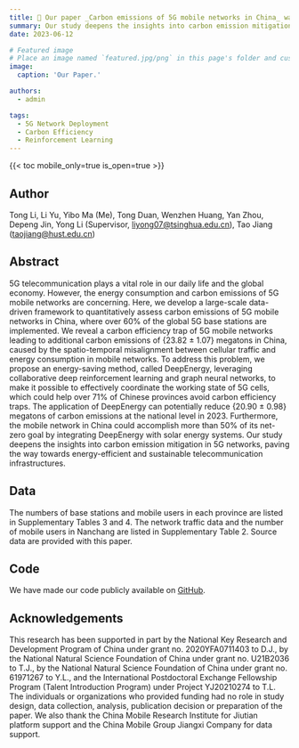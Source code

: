 ```yaml
---
title: 🎉 Our paper _Carbon emissions of 5G mobile networks in China_ was accepted by **Nature Sustainability**.
summary: Our study deepens the insights into carbon emission mitigation in 5G networks, paving the way towards energy-efficient and sustainable telecommunication infrastructures. [Code](https://github.com/Tong89/Sustainability_5G) [Paper](https://www.nature.com/articles/s41893-023-01206-5)
date: 2023-06-12

# Featured image
# Place an image named `featured.jpg/png` in this page's folder and customize its options here.
image:
  caption: 'Our Paper.'

authors:
  - admin

tags:
  - 5G Network Deployment
  - Carbon Efficiency
  - Reinforcement Learning
---
```


{{< toc mobile_only=true is_open=true >}}

## Author

Tong Li, Li Yu, Yibo Ma (Me), Tong Duan, Wenzhen Huang, Yan Zhou, Depeng Jin, Yong Li (Supervisor, liyong07@tsinghua.edu.cn), Tao Jiang (taojiang@hust.edu.cn)

## Abstract

5G telecommunication plays a vital role in our daily life and the global economy. However, the energy consumption and carbon emissions of 5G mobile networks are concerning. Here, we develop a large-scale data-driven framework to quantitatively assess carbon emissions of 5G mobile networks in China, where over 60% of the global 5G base stations are implemented. We reveal a carbon efficiency trap of 5G mobile networks leading to additional carbon emissions of {23.82 $\pm$ 1.07} megatons in China, caused by the spatio-temporal misalignment between cellular traffic and energy consumption in mobile networks. To address this problem, we propose an energy-saving method, called DeepEnergy, leveraging collaborative deep reinforcement learning and graph neural networks, to make it possible to effectively coordinate the working state of 5G cells, which could help over 71% of Chinese provinces avoid carbon efficiency traps. The application of DeepEnergy can potentially reduce {20.90 $\pm$ 0.98} megatons of carbon emissions at the national level in 2023. Furthermore, the mobile network in China could accomplish more than 50\% of its net-zero goal by integrating DeepEnergy with solar energy systems. Our study deepens the insights into carbon emission mitigation in 5G networks, paving the way towards energy-efficient and sustainable telecommunication infrastructures.

## Data

The numbers of base stations and mobile users in each province are listed in Supplementary Tables 3 and 4. The network traffic data and the number of mobile users in Nanchang are listed in Supplementary Table 2. Source data are provided with this paper.

## Code

We have made our code publicly available on [GitHub](https://github.com/Tong89/Sustainability_5G).

## Acknowledgements

This research has been supported in part by the National Key Research and Development Program of China under grant no. 2020YFA0711403 to D.J., by the National Natural Science Foundation of China under grant no. U21B2036 to T.J., by the National Natural Science Foundation of China under grant no. 61971267 to Y.L., and the International Postdoctoral Exchange Fellowship Program (Talent Introduction Program) under Project YJ20210274 to T.L. The individuals or organizations who provided funding had no role in study design, data collection, analysis, publication decision or preparation of the paper. We also thank the China Mobile Research Institute for Jiutian platform support and the China Mobile Group Jiangxi Company for data support.
